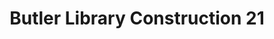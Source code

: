 ---
_date: 6-Feb-33
derivativo_link: https://derivativo-2.library.columbia.edu/iiif/2/ldpd:341219/
dlc_link: https://dlc.library.columbia.edu/catalog/cul:r4xgxd25j8
format: photographs
iiif_json: https://derivativo-2.library.columbia.edu/iiif/2/ldpd:341219/info.json
name: Beals, A. Tennyson
native_jpg: https://derivativo-2.library.columbia.edu/iiif/2/ldpd:341219/full/!768,768/0/native.jpg
shelf_location: Box no. Box 162, Folder no. Folder 12 (Buildings & Grounds - Morningside
  - Butler Library, Construction 1933-1934), Historical Photograph Collection
subjects: Academic libraries; New York (N.Y.); Butler Library
summary: Butler Library construction, 6 February 1933.
title: Butler Library Construction 21
layout: photo-page
---